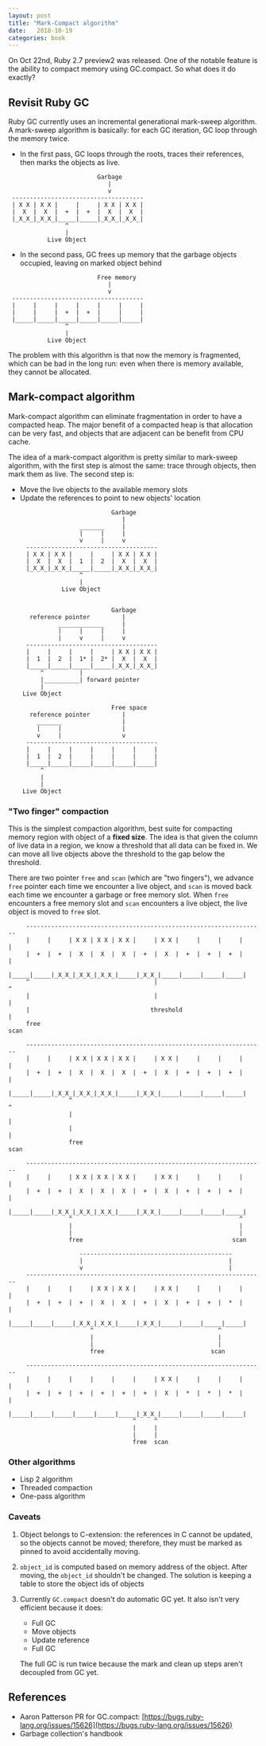 ```yaml
---
layout: post
title: "Mark-Compact algorithm"
date:   2018-10-19
categories: book
---
```


On Oct 22nd, Ruby 2.7 preview2 was released. One of the notable feature is
the ability to compact memory using GC.compact. So what does it do exactly?

## Revisit Ruby GC

Ruby GC currently uses an incremental generational mark-sweep algorithm.
A mark-sweep algorithm is basically: for each GC iteration, GC loop through the memory twice.

- In the first pass, GC loops through the roots, traces their references, then marks the objects as live.

```
                         Garbage
                            |
                            v
 -------------------------------------
 | X X | X X |     |     | X X | X X |
 |  X  |  X  |  +  |  +  |  X  |  X  |
 |_X_X_|_X_X_|_____|_____|_X_X_|_X_X_|
                ^
                |
           Live Object
```

- In the second pass, GC frees up memory that the garbage objects occupied,
  leaving on marked object behind

```
                         Free memory
                            |
                            v
 -------------------------------------
 |     |     |     |     |     |     |
 |     |     |  +  |  +  |     |     |
 |_____|_____|_____|_____|_____|_____|
                ^
                |
           Live Object
```

The problem with this algorithm is that now the memory is fragmented,
which can be bad in the long run: even when there is memory available, they cannot be allocated.

## Mark-compact algorithm

Mark-compact algorithm can eliminate fragmentation in order to have a compacted heap.
The major benefit of a compacted heap is that allocation can be very fast,
and objects that are adjacent can be benefit from CPU cache.

The idea of a mark-compact algorithm is pretty similar to mark-sweep algorithm,
with the first step is almost the same: trace through objects, then mark them as live.
The second step is:

- Move the live objects to the available memory slots
- Update the references to point to new objects' location

```
                             Garbage
                                |
                    _______     |
                    |     |     |
                    v     |     v
     -------------------------------------
     | X X | X X |     |     | X X | X X |
     |  X  |  X  |  1  |  2  |  X  |  X  |
     |_X_X_|_X_X_|_____|_____|_X_X_|_X_X_|
                    ^
                    |
               Live Object
```

```

                             Garbage
      reference pointer         |
              _____________     |
              |     |     |     |
              |     v     |     v
     -------------------------------------
     |     |     |     |     | X X | X X |
     |  1  |  2  |  1* |  2* |  X  |  X  |
     |_____|_____|_____|_____|_X_X_|_X_X_|
         ^          |
         |__________| forward pointer
         |
    Live Object
```

```
                             Free space
      reference pointer         |
        _______                 |
        |     |                 |
        v     |                 v
     -------------------------------------
     |     |     |     |     |     |     |
     |  1  |  2  |     |     |     |     |
     |_____|_____|_____|_____|_____|_____|
         ^
         |
         |
    Live Object
```

### "Two finger" compaction

This is the simplest compaction algorithm, best suite
for compacting memory region with object of a **fixed size**.
The idea is that given the column of live data in a region,
we know a threshold that all data can be fixed in.
We can move all live objects above the threshold to the gap below the threshold.

There are two pointer `free` and `scan` (which are "two fingers"),
we advance `free` pointer each time we encounter a live object,
and `scan` is moved back each time we encounter a garbage or free memory slot.
When `free` encounters a free memory slot and `scan` encounters a live object,
the live object is moved to `free` slot.

```
     -------------------------------------------------------------------
     |     |     | X X | X X | X X |     | X X |     |     |     |     |
     |  +  |  +  |  X  |  X  |  X  |  +  |  X  |  +  |  +  |  +  |     |
     |_____|_____|_X_X_|_X_X_|_X_X_|_____|_X_X_|_____|_____|_____|_____|
     ^                                   |                             ^
     |                                   |                             |
     |                                  threshold                      |
     free                                                            scan
```

```
     -------------------------------------------------------------------
     |     |     | X X | X X | X X |     | X X |     |     |     |     |
     |  +  |  +  |  X  |  X  |  X  |  +  |  X  |  +  |  +  |  +  |     |
     |_____|_____|_X_X_|_X_X_|_X_X_|_____|_X_X_|_____|_____|_____|_____|
                 ^                                                     ^
                 |                                                     |
                 |                                                     |
                 free                                                scan
```

```
     -------------------------------------------------------------------
     |     |     | X X | X X | X X |     | X X |     |     |     |     |
     |  +  |  +  |  X  |  X  |  X  |  +  |  X  |  +  |  +  |  +  |     |
     |_____|_____|_X_X_|_X_X_|_X_X_|_____|_X_X_|_____|_____|_____|_____|
                 ^                                               ^
                 |                                               |
                 |                                               |
                 free                                          scan
```

```
                    -------------------------------------------
                    |                                         |
                    v                                         |
     -------------------------------------------------------------------
     |     |     |     | X X | X X |     | X X |     |     |     |     |
     |  +  |  +  |  +  |  X  |  X  |  +  |  X  |  +  |  +  |  *  |     |
     |_____|_____|_____|_X_X_|_X_X_|_____|_X_X_|_____|_____|_____|_____|
                       ^                                   ^
                       |                                   |
                       |                                   |
                       free                              scan
```

```
     -------------------------------------------------------------------
     |     |     |     |     |     |     | X X |     |     |     |     |
     |  +  |  +  |  +  |  +  |  +  |  +  |  X  |  *  |  *  |  *  |     |
     |_____|_____|_____|_____|_____|_____|_X_X_|_____|_____|_____|_____|
                                   ^     ^
                                   |     |
                                   |     |
                                   free  scan
```

### Other algorithms

- Lisp 2 algorithm
- Threaded compaction
- One-pass algorithm

### Caveats

1. Object belongs to C-extension: the references in C cannot be updated, so the objects cannot be moved; therefore, they must be marked as pinned to avoid accidentally moving.
2. `object_id` is computed based on memory address of the object. After moving, the `object_id` shouldn't be changed. The solution is keeping a table to store the object ids of objects
3. Currently `GC.compact` doesn't do automatic GC yet. It also isn't very efficient because it does:
    - Full GC
    - Move objects
    - Update reference
    - Full GC

    The full GC is run twice because the mark and clean up steps aren't decoupled from GC yet.

## References

- Aaron Patterson PR for GC.compact: [https://bugs.ruby-lang.org/issues/15626](https://bugs.ruby-lang.org/issues/15626)
- Garbage collection's handbook

